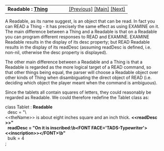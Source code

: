 ---
---
<table width="100%" data-border="0" data-cellspacing="0"
data-cellpadding="3" data-bgcolor="#C0C0C0">
<colgroup>
<col style="width: 50%" />
<col style="width: 50%" />
</colgroup>
<tbody>
<tr>
<td style="text-align: left;"><strong>Readable : <a
href="thing-thebasics.html">Thing</a><br />
</strong></td>
<td style="text-align: right;"><a
href="setsuperclasslist.html">[Previous]</a> <a
href="generalintroduction.html">[Main]</a> <a
href="food.html">[Next]</a></td>
</tr>
</tbody>
</table>

  
A Readable, as its name suggest, is an object that can be read. In fact
you can READ a Thing - it has precisely the same effect as using EXAMINE
on it. The main difference between a Thing and a Readable is that on a
Readable you can program different responses to READ and EXAMINE.
EXAMINE Readable results in the display of its desc property; but READ
Readable results in the display of its readDesc (assuming readDesc is
defined, i.e. non-nil, otherwise the desc property is displayed).  
  
The other main difference between a Readable and a Thing is that a
Readable is regarded as the more logical target of a READ command, so
that other things being equal, the parser will choose a Readable object
over other kinds of Thing when disambiguating the direct object of READ
(i.e. deciding which object the player meant when the command is
ambiguous).  
  
Since the tablets all contain squares of letters, they could reasonably
be regarded as Readable. We could therefore redefine the Tablet class
as:  
  
class Tablet : **Readable**   
  desc = "\\\<\<theName\>\> is about eight inches square and an inch thick. **\<\<readDesc\>\>"**     
  **readDesc = "On it is inscribed:\b\<FONT FACE='TADS-Typewriter'\>\<\<inscription\>\>\</FONT\>\b"**    
  bulk = 4  
;  
